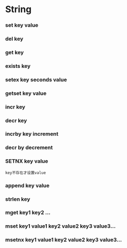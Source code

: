 # String

### set key value



### del key

### get key

### exists key

### setex key seconds value

### getset key value

### incr key

### decr key

### incrby key increment

### decr by decrement

### SETNX key value
    key不存在才设置value
### append key value

### strlen key

### mget key1 key2 ...

### mset key1 value1 key2 value2 key3 value3...

### msetnx  key1 value1 key2 value2 key3 value3...

